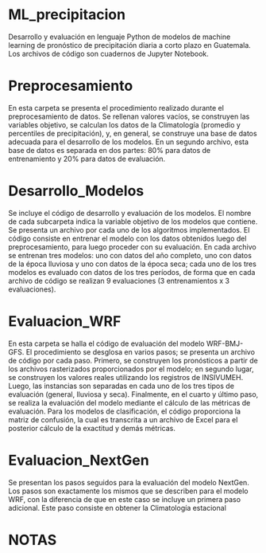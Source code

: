 # ML_precipitacion

Desarrollo y evaluación en lenguaje Python de modelos de machine learning de pronóstico de precipitación diaria a corto plazo en Guatemala. Los archivos de código son cuadernos de Jupyter Notebook.

# Preprocesamiento

En esta carpeta se presenta el procedimiento realizado durante el preprocesamiento de datos. Se rellenan valores vacíos, se construyen las variables objetivo, se calculan los datos de la Climatología (promedio y percentiles de precipitación), y, en general, se construye una base de datos adecuada para el desarrollo de los modelos. En un segundo archivo, esta base de datos es separada en dos partes: 80% para datos de entrenamiento y 20% para datos de evaluación.

# Desarrollo_Modelos

Se incluye el código de desarrollo y evaluación de los modelos. El nombre de cada subcarpeta indica la variable objetivo de los modelos que contiene. Se presenta un archivo por cada uno de los algoritmos implementados. El código consiste en entrenar el modelo con los datos obtenidos luego del preprocesamiento, para luego proceder con su evaluación. En cada archivo se entrenan tres modelos: uno con datos del año completo, uno con datos de la época lluviosa y uno con datos de la época seca; cada uno de los tres modelos es evaluado con datos de los tres períodos, de forma que en cada archivo de código se realizan 9 evaluaciones (3 entrenamientos x 3 evaluaciones).

# Evaluacion_WRF

En esta carpeta se halla el código de evaluación del modelo WRF-BMJ-GFS. El procedimiento se desglosa en varios pasos; se presenta un archivo de código por cada paso. Primero, se construyen los pronósticos a partir de los archivos rasterizados proporcionados por el modelo; en segundo lugar, se construyen los valores reales utilizando los registros de INSIVUMEH. Luego, las instancias son separadas en cada uno de los tres tipos de evaluación (general, lluviosa y seca). Finalmente, en el cuarto y último paso, se realiza la evaluación del modelo mediante el cálculo de las métricas de evaluación. Para los modelos de clasificación, el código proporciona la matriz de confusión, la cual es transcrita a un archivo de Excel para el posterior cálculo de la exactitud y demás métricas.

# Evaluacion_NextGen

Se presentan los pasos seguidos para la evaluación del modelo NextGen. Los pasos son exactamente los mismos que se describen para el modelo WRF, con la diferencia de que en este caso se incluye un primera paso adicional. Este paso consiste en obtener la Climatología estacional 

# NOTAS
